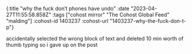 {:title "why the fuck don’t phones have undo"
 :date "2023-04-27T11:55:58.858Z"
 :tags ["cohost mirror" "The Cohost Global Feed" "malding"]
 :cohost-id 1403237
 :cohost-url "1403237-why-the-fuck-don-t-p"}

accidentally selected the wrong block of text and deleted 10 min worth of thumb typing so i gave up on the post